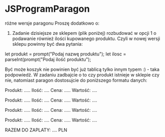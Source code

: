 # JSProgramParagon
różne wersje paragonu
Proszę dodatkowo o:

1. Zadanie dzisiejsze ze sklepem (plik poniżej) rozbudować w opcji 1 o podawanie również ilości kupowanego produktu. Czyli w nowej wersji sklepu powinny być dwa pytania:

let produkt = prompt("Podaj nazwę produktu");
let ilosc = parseInt(prompt("Podaj ilość produktu");

Być może koszyk nie powinien być już tablicą tylko innym typem :) - taka podpowiedź.
W zadaniu zadbajcie o to czy produkt istnieje w sklepie czy nie, natomiast paragon dostosujcie do poniższego formatu danych:


Produkt: ..... Ilość: .... Cena: ..... Wartość: ....

Produkt: ..... Ilość: .... Cena: ..... Wartość: ....


Produkt: ..... Ilość: .... Cena: ..... Wartość: ....


Produkt: ..... Ilość: .... Cena: ..... Wartość: ....

RAZEM DO ZAPLATY: .... PLN
